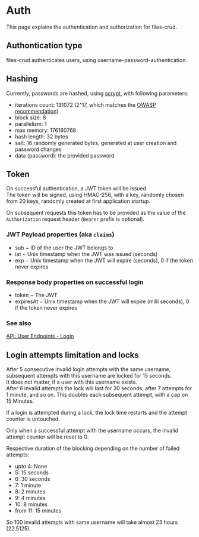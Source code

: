 # Auth

This page explains the authentication and authorization for files-crud.

## Authontication type
files-crud authenticates users, using username-password-authentication.

## Hashing
Currently, passwords are hashed, using [scrypt](https://en.wikipedia.org/wiki/Scrypt), with following parameters:
* iterations count: 131072 (2^17,
  which matches the
  [OWASP recommendation](https://github.com/OWASP/CheatSheetSeries/blob/master/cheatsheets/Password_Storage_Cheat_Sheet.md))
* block size: 8
* parallelism: 1
* max memory: 176160768
* hash length: 32 bytes
* salt: 16 randomly generated bytes, generated at user creation and password changes
* data (password): the provided password

## Token
On successful authentication, a JWT token will be issued. \
The token will be signed, using HMAC-256, with a key, randomly chosen from 20 keys, randomly created at first application startup.

On subsequent requests this token has to be provided as the value of the `Authorization` request header (`Bearer` prefix is optional).

### JWT Payload properties (aka `claims`)
* sub &minus; ID of the user the JWT belongs to
* iat &minus; Unix timestamp when the JWT was issued (seconds)
* exp &minus; Unix timestamp when the JWT will expire (seconds), 0 if the token never expires

### Response body properties on successful login
* token &minus; The JWT
* expiresAt &minus;
  Unix timestamp when the JWT will expire (milli seconds), 0 if the token never expires

### See also
[API: User Endpoints - Login](/api/user#login)


## Login attempts limitation and locks
After 5 consecutive invalid login attempts with the same username,
subsequent attempts with this username are locked for 15 seconds. \
It does not matter, if a user with this username exists. \
After 6 invalid attempts the lock will last for 30 seconds, after 7 attempts for 1 minute, and so on.
This doubles each subsequent attempt, with a cap on 15 Minutes.

If a login is attempted during a lock, the lock time restarts and the attempt counter is untouched.

Only when a successful attempt with the username occurs, the invalid attempt counter will be reset to 0.

Respective duration of the blocking depending on the number of failed attempts:
* upto 4: None
* 5: 15 seconds
* 6: 30 seconds
* 7: 1 minute
* 8: 2 minutes
* 9: 4 minutes
* 10: 8 minutes
* from 11: 15 minutes

So 100 invalid attempts with same username will take almost 23 hours (22.5125).
